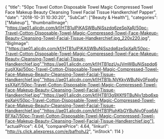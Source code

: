{
	"title": "50pc Travel Cotton Disposable Towel Magic Compressed Towel Face Makeup Beauty Cleansing Towel Facial Tissue Handkerchief Papper",
	"date": "2018-10-31 10:30:20",
	"SubCat": ["Beauty & Health"],
	"categories": ["Makeup"],
	"thumbnailImage": "https://ae01.alicdn.com/kf/HTB1ulPiKASWBuNjSszdq6zeSpXaR/50pc-Travel-Cotton-Disposable-Towel-Magic-Compressed-Towel-Face-Makeup-Beauty-Cleansing-Towel-Facial-Tissue-Handkerchief.jpg_220x220.jpg",
	"BigImage": ["https://ae01.alicdn.com/kf/HTB1ulPiKASWBuNjSszdq6zeSpXaR/50pc-Travel-Cotton-Disposable-Towel-Magic-Compressed-Towel-Face-Makeup-Beauty-Cleansing-Towel-Facial-Tissue-Handkerchief.jpg","https://ae01.alicdn.com/kf/HTB1pzUyJVmWBuNjSspdq6zugXXaj/50pc-Travel-Cotton-Disposable-Towel-Magic-Compressed-Towel-Face-Makeup-Beauty-Cleansing-Towel-Facial-Tissue-Handkerchief.jpg","https://ae01.alicdn.com/kf/HTB1b.NVKkyWBuNjy0Fpq6yssXXaY/50pc-Travel-Cotton-Disposable-Towel-Magic-Compressed-Towel-Face-Makeup-Beauty-Cleansing-Towel-Facial-Tissue-Handkerchief.jpg","https://ae01.alicdn.com/kf/HTB13g9XKf9TBuNjy1zbq6xpepXaH/50pc-Travel-Cotton-Disposable-Towel-Magic-Compressed-Towel-Face-Makeup-Beauty-Cleansing-Towel-Facial-Tissue-Handkerchief.jpg","https://ae01.alicdn.com/kf/HTB1PIuhKbGYBuNjy0Foq6AiBFXa7/50pc-Travel-Cotton-Disposable-Towel-Magic-Compressed-Towel-Face-Makeup-Beauty-Cleansing-Towel-Facial-Tissue-Handkerchief.jpg"],
	"actualPrice": 4.04,
	"comparePrice": 4.64,
	"linkurl": "http://s.click.aliexpress.com/e/bafhohJ2",
	"inStock": 114
}
